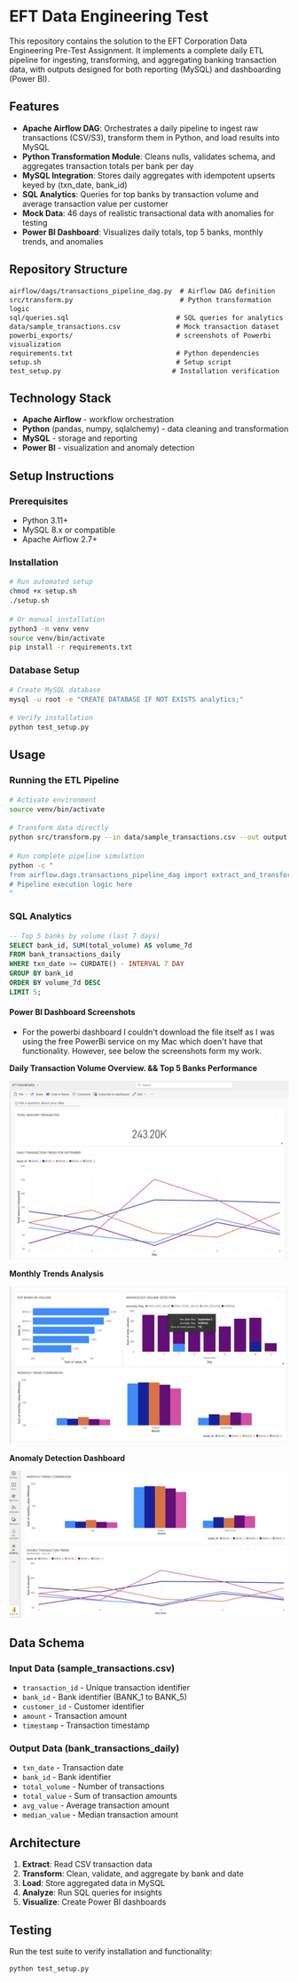# EFT Data Engineering Test

This repository contains the solution to the EFT Corporation Data Engineering Pre-Test Assignment. It implements a complete daily ETL pipeline for ingesting, transforming, and aggregating banking transaction data, with outputs designed for both reporting (MySQL) and dashboarding (Power BI).

## Features

- **Apache Airflow DAG**: Orchestrates a daily pipeline to ingest raw transactions (CSV/S3), transform them in Python, and load results into MySQL
- **Python Transformation Module**: Cleans nulls, validates schema, and aggregates transaction totals per bank per day
- **MySQL Integration**: Stores daily aggregates with idempotent upserts keyed by (txn_date, bank_id)
- **SQL Analytics**: Queries for top banks by transaction volume and average transaction value per customer
- **Mock Data**: 46 days of realistic transactional data with anomalies for testing
- **Power BI Dashboard**: Visualizes daily totals, top 5 banks, monthly trends, and anomalies

## Repository Structure

```
airflow/dags/transactions_pipeline_dag.py  # Airflow DAG definition
src/transform.py                           # Python transformation logic
sql/queries.sql                           # SQL queries for analytics
data/sample_transactions.csv              # Mock transaction dataset
powerbi_exports/                          # screenshots of Powerbi visualization
requirements.txt                          # Python dependencies
setup.sh                                  # Setup script
test_setup.py                            # Installation verification
```

## Technology Stack

- **Apache Airflow** - workflow orchestration
- **Python** (pandas, numpy, sqlalchemy) - data cleaning and transformation
- **MySQL** - storage and reporting
- **Power BI** - visualization and anomaly detection

## Setup Instructions

### Prerequisites
- Python 3.11+
- MySQL 8.x or compatible
- Apache Airflow 2.7+

### Installation
```bash
# Run automated setup
chmod +x setup.sh
./setup.sh

# Or manual installation
python3 -m venv venv
source venv/bin/activate
pip install -r requirements.txt
```

### Database Setup
```bash
# Create MySQL database
mysql -u root -e "CREATE DATABASE IF NOT EXISTS analytics;"

# Verify installation
python test_setup.py
```

## Usage

### Running the ETL Pipeline
```bash
# Activate environment
source venv/bin/activate

# Transform data directly
python src/transform.py --in data/sample_transactions.csv --out output.csv

# Run complete pipeline simulation
python -c "
from airflow.dags.transactions_pipeline_dag import extract_and_transform, load_to_mysql
# Pipeline execution logic here
"
```

### SQL Analytics
```sql
-- Top 5 banks by volume (last 7 days)
SELECT bank_id, SUM(total_volume) AS volume_7d
FROM bank_transactions_daily
WHERE txn_date >= CURDATE() - INTERVAL 7 DAY
GROUP BY bank_id
ORDER BY volume_7d DESC
LIMIT 5;
```


#### Power BI Dashboard Screenshots
- For the powerbi dashboard I couldn't download the file itself as I was using the free PowerBi service on my Mac which doen't have that functionality.
However, see below the screenshots form my work.

**Daily Transaction Volume Overview. && Top 5 Banks Performance**

![Top Banks Performance](powerbi_exports/Screenshot%202025-09-09%20at%2013.18.59.png)

**Monthly Trends Analysis**

![Monthly Trends](powerbi_exports/Screenshot%202025-09-09%20at%2013.19.12.png)

**Anomaly Detection Dashboard**

![Anomaly Detection](powerbi_exports/Screenshot%202025-09-09%20at%2013.19.23.png)

## Data Schema

### Input Data (sample_transactions.csv)
- `transaction_id` - Unique transaction identifier
- `bank_id` - Bank identifier (BANK_1 to BANK_5)
- `customer_id` - Customer identifier
- `amount` - Transaction amount
- `timestamp` - Transaction timestamp

### Output Data (bank_transactions_daily)
- `txn_date` - Transaction date
- `bank_id` - Bank identifier
- `total_volume` - Number of transactions
- `total_value` - Sum of transaction amounts
- `avg_value` - Average transaction amount
- `median_value` - Median transaction amount

## Architecture

1. **Extract**: Read CSV transaction data
2. **Transform**: Clean, validate, and aggregate by bank and date
3. **Load**: Store aggregated data in MySQL
4. **Analyze**: Run SQL queries for insights
5. **Visualize**: Create Power BI dashboards

## Testing

Run the test suite to verify installation and functionality:
```bash
python test_setup.py
```
